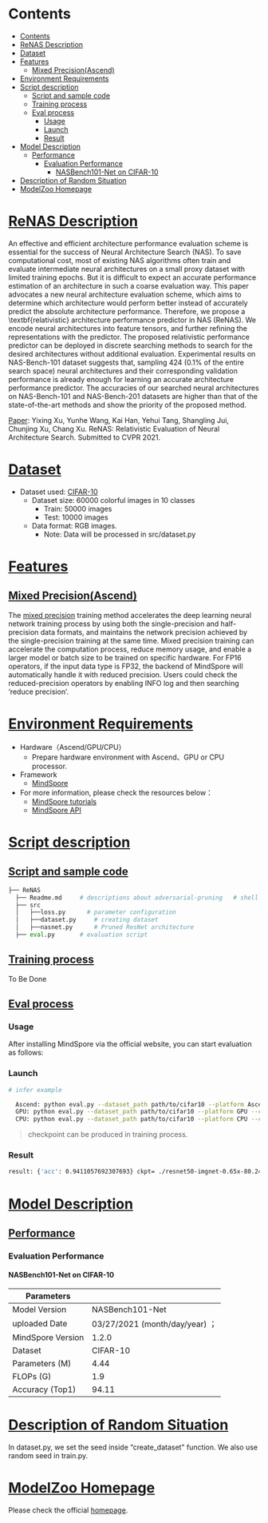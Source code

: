 # Contents

- [Contents](#contents)
- [ReNAS Description](#renas-description)
- [Dataset](#dataset)
- [Features](#features)
    - [Mixed Precision(Ascend)](#mixed-precisionascend)
- [Environment Requirements](#environment-requirements)
- [Script description](#script-description)
    - [Script and sample code](#script-and-sample-code)
    - [Training process](#training-process)
    - [Eval process](#eval-process)
        - [Usage](#usage)
        - [Launch](#launch)
        - [Result](#result)
- [Model Description](#model-description)
    - [Performance](#performance)
        - [Evaluation Performance](#evaluation-performance)
            - [NASBench101-Net on CIFAR-10](#nasbench101-net-on-cifar-10)
- [Description of Random Situation](#description-of-random-situation)
- [ModelZoo Homepage](#modelzoo-homepage)

# [ReNAS Description](#contents)

An effective and efficient architecture performance evaluation scheme is essential for the success of Neural Architecture Search (NAS). To save computational cost, most of existing NAS algorithms often train and evaluate intermediate neural architectures on a small proxy dataset with limited training epochs. But it is difficult to expect an accurate performance estimation of an architecture in such a coarse evaluation way. This paper advocates a new neural architecture evaluation scheme, which aims to determine which architecture would perform better instead of accurately predict the absolute architecture performance. Therefore, we propose a \textbf{relativistic} architecture performance predictor in NAS (ReNAS). We encode neural architectures into feature tensors, and further refining the representations with the predictor. The proposed relativistic performance predictor can be deployed in discrete searching methods to search for the desired architectures without additional evaluation. Experimental results on NAS-Bench-101 dataset suggests that, sampling 424 ($0.1\%$ of the entire search space) neural architectures and their corresponding validation performance is already enough for learning an accurate architecture performance predictor. The accuracies of our searched neural architectures on NAS-Bench-101 and NAS-Bench-201 datasets are higher than that of the state-of-the-art methods and show the priority of the proposed method.

[Paper](https://arxiv.org/pdf/1910.01523.pdf): Yixing Xu, Yunhe Wang, Kai Han, Yehui Tang, Shangling Jui, Chunjing Xu, Chang Xu. ReNAS: Relativistic Evaluation of Neural Architecture Search. Submitted to CVPR 2021.

# [Dataset](#contents)

- Dataset used: [CIFAR-10](https://www.cs.toronto.edu/~kriz/cifar.html)
    - Dataset size: 60000 colorful images in 10 classes
        - Train:  50000 images
        - Test: 10000 images
    - Data format: RGB images.
        - Note: Data will be processed in src/dataset.py

# [Features](#contents)

## [Mixed Precision(Ascend)](#contents)

The [mixed precision](https://www.mindspore.cn/tutorials/experts/en/r1.9/others/mixed_precision.html) training method accelerates the deep learning neural network training process by using both the single-precision and half-precision data formats, and maintains the network precision achieved by the single-precision training at the same time. Mixed precision training can accelerate the computation process, reduce memory usage, and enable a larger model or batch size to be trained on specific hardware.
For FP16 operators, if the input data type is FP32, the backend of MindSpore will automatically handle it with reduced precision. Users could check the reduced-precision operators by enabling INFO log and then searching ‘reduce precision’.

# [Environment Requirements](#contents)

- Hardware（Ascend/GPU/CPU）
    - Prepare hardware environment with Ascend、GPU or CPU processor.
- Framework
    - [MindSpore](https://www.mindspore.cn/install/en)
- For more information, please check the resources below：
    - [MindSpore tutorials](https://www.mindspore.cn/tutorials/en/r1.9/index.html)
    - [MindSpore API](https://www.mindspore.cn/docs/en/r1.9/index.html)

# [Script description](#contents)

## [Script and sample code](#contents)

```python
├── ReNAS
  ├── Readme.md     # descriptions about adversarial-pruning   # shell script for evaluation with CPU, GPU or Ascend
  ├── src
  │   ├──loss.py      # parameter configuration
  │   ├──dataset.py     # creating dataset
  │   ├──nasnet.py      # Pruned ResNet architecture
  ├── eval.py       # evaluation script
```

## [Training process](#contents)

To Be Done

## [Eval process](#contents)

### Usage

After installing MindSpore via the official website, you can start evaluation as follows:

### Launch

```bash
# infer example

  Ascend: python eval.py --dataset_path path/to/cifar10 --platform Ascend --checkpoint_path [CHECKPOINT_PATH]
  GPU: python eval.py --dataset_path path/to/cifar10 --platform GPU --checkpoint_path [CHECKPOINT_PATH]
  CPU: python eval.py --dataset_path path/to/cifar10 --platform CPU --checkpoint_path [CHECKPOINT_PATH]
```

> checkpoint can be produced in training process.

### Result

```bash
result: {'acc': 0.9411057692307693} ckpt= ./resnet50-imgnet-0.65x-80.24.ckpt

```

# [Model Description](#contents)

## [Performance](#contents)

### Evaluation Performance

#### NASBench101-Net on CIFAR-10

| Parameters                 |                                        |
| -------------------------- | -------------------------------------- |
| Model Version              | NASBench101-Net               |
| uploaded Date              | 03/27/2021 (month/day/year)  ；                      |
| MindSpore Version          | 1.2.0                                                       |
| Dataset                    | CIFAR-10                                             |
| Parameters (M)             | 4.44                                           |
| FLOPs (G) | 1.9 |
| Accuracy (Top1) | 94.11 |

# [Description of Random Situation](#contents)

In dataset.py, we set the seed inside “create_dataset" function. We also use random seed in train.py.

# [ModelZoo Homepage](#contents)

Please check the official [homepage](https://gitee.com/mindspore/models).
